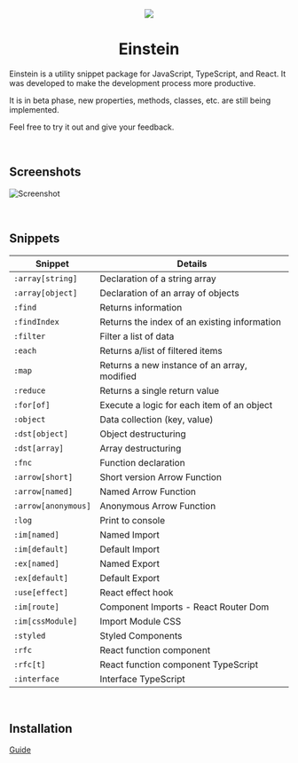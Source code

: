<div align="center">
  <img src="https://i.imgur.com/QDEFVe6.png" />
  <h1>Einstein</h1>
</div>



Einstein is a utility snippet package for JavaScript, TypeScript, and React. It was developed to make the development process more productive.

It is in beta phase, new properties, methods, classes, etc. are still being implemented.

Feel free to try it out and give your feedback.

<br>

## Screenshots

![Screenshot](https://i.imgur.com/8T727aa.png)

<br />

## Snippets

| Snippet             | Details                                      |
| ------------------- | -------------------------------------------- |
| `:array[string]`    | Declaration of a string array                |
| `:array[object]`    | Declaration of an array of objects           |
| `:find`             | Returns information                          |
| `:findIndex`        | Returns the index of an existing information |
| `:filter`           | Filter a list of data                        |
| `:each`             | Returns a/list of filtered items             |
| `:map`              | Returns a new instance of an array, modified |
| `:reduce`           | Returns a single return value                |
| `:for[of]`          | Execute a logic for each item of an object   |
| `:object`           | Data collection (key, value)                 |
| `:dst[object]`      | Object destructuring                         |
| `:dst[array]`       | Array destructuring                          |
| `:fnc`              | Function declaration                         |
| `:arrow[short]`     | Short version Arrow Function                 |
| `:arrow[named]`     | Named Arrow Function                         |
| `:arrow[anonymous]` | Anonymous Arrow Function                     |
| `:log`              | Print to console                             |
| `:im[named]`        | Named Import                                 |
| `:im[default]`      | Default Import                               |
| `:ex[named]`        | Named Export                                 |
| `:ex[default]`      | Default Export                               |
| `:use[effect]`      | React effect hook                            |
| `:im[route]`        | Component Imports - React Router Dom         |
| `:im[cssModule]`    | Import Module CSS                            |
| `:styled`           | Styled Components                            |
| `:rfc`              | React function component                     |
| `:rfc[t]`           | React function component TypeScript          |
| `:interface`        | Interface TypeScript                         |


<br />

## Installation
[Guide](./install.md)
